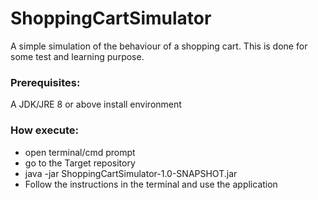 # ShoppingCartSimulator
A simple simulation of the behaviour of a shopping cart. This is done for some test and learning purpose. 

### Prerequisites:
A JDK/JRE 8 or above install environment

### How execute:

 * open terminal/cmd prompt
 * go to the Target repository
 * java -jar ShoppingCartSimulator-1.0-SNAPSHOT.jar
 * Follow the instructions in the terminal and use the application

